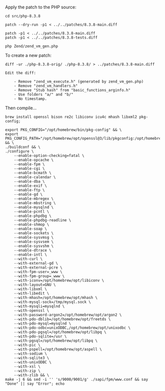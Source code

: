 
Apply the patch to the PHP source:

	cd src/php-8.3.8

    patch --dry-run -p1 < ../../patches/8.3.8-main.diff

    patch -p1 < ../../patches/8.3.8-main.diff
    patch -p1 < ../../patches/8.3.8-tests.diff

    php Zend/zend_vm_gen.php

To create a new patch:

	diff -ur ./php-8.3.8-orig/ ./php-8.3.8/ > ../patches/8.3.8-main.diff

	Edit the diff:

		- Remove "zend_vm_execute.h" (generated by zend_vm_gen.php)
		- Remove "zend_vm_handlers.h"
		- Remove "Stub hash" from "basic_functions_arginfo.h"
		- Use folders "a/" and "b/"
		- No timestamp.

Then compile...

```
brew install openssl bison re2c libiconv icu4c mhash libxml2 pkg-config;

export PKG_CONFIG="/opt/homebrew/bin/pkg-config" && \
export PKG_CONFIG_PATH="/opt/homebrew/opt/openssl@3/lib/pkgconfig:/opt/homebrew/opt/icu4c/lib/pkgconfig" && \
./buildconf && \
./configure \
    --enable-option-checking=fatal \
    --enable-opcache \
    --enable-fpm \
    --enable-cgi \
    --enable-bcmath \
    --enable-calendar \
    --enable-dba \
    --enable-exif \
    --enable-ftp \
    --enable-gd \
    --enable-mbregex \
    --enable-mbstring \
    --enable-mysqlnd \
    --enable-pcntl \
    --enable-phpdbg \
    --enable-phpdbg-readline \
    --enable-shmop \
    --enable-soap \
    --enable-sockets \
    --enable-sysvmsg \
    --enable-sysvsem \
    --enable-sysvshm \
    --enable-dtrace \
    --enable-intl \
    --with-curl \
    --with-external-gd \
    --with-external-pcre \
    --with-fpm-user=_www \
    --with-fpm-group=_www \
    --with-iconv=/opt/homebrew/opt/libiconv \
    --with-layout=GNU \
    --with-libxml \
    --with-libedit \
    --with-mhash=/opt/homebrew/opt/mhash \
    --with-mysql-sock=/tmp/mysql.sock \
    --with-mysqli=mysqlnd \
    --with-openssl \
    --with-password-argon2=/opt/homebrew/opt/argon2 \
    --with-pdo-dblib=/opt/homebrew/opt/freetds \
    --with-pdo-mysql=mysqlnd \
    --with-pdo-odbc=unixODBC,/opt/homebrew/opt/unixodbc \
    --with-pdo-pgsql=/opt/homebrew/opt/libpq \
    --with-pdo-sqlite=/usr \
    --with-pgsql=/opt/homebrew/opt/libpq \
    --with-pic \
    --with-pspell=/opt/homebrew/opt/aspell \
    --with-sodium \
    --with-sqlite3 \
    --with-unixODBC \
    --with-xsl \
    --with-zip \
    --with-zlib && \
make -j 6 && sed -i '' 's/9000/9001/g' ./sapi/fpm/www.conf && say "Done" || say "Error"; echo
```
